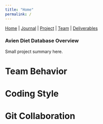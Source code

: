 ```yaml
---
title: "Home"
permalink: /
---
```

[Home](/Overview/) | [Journal](/Overview/journal) | [Project](/Overview/project) | [Team](/Overview/team) | [Deliverables](/Overview/deliverables)


### Avien Diet Database Overview

Small project summary here. 

# Team Behavior

# Coding Style

# Git Collaboration
